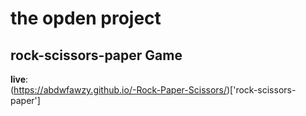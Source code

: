 # the opden project
## rock-scissors-paper Game
**live**:  
(https://abdwfawzy.github.io/-Rock-Paper-Scissors/)['rock-scissors-paper']
